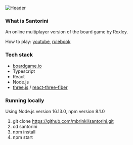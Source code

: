 ![Header](https://github.com/mbrinkl/santorini/blob/main/public/header.png)

### What is Santorini

An online multiplayer version of the board game by Roxley.

How to play: [youtube](https://www.youtube.com/watch?v=EZi-MZEylRQ), [rulebook](http://files.roxley.com/Santorini-Rulebook-Web-2016.08.14.pdf)

### Tech stack

- [boardgame.io](https://boardgame.io/)
- Typescript
- React
- Node.js
- [three.js](https://threejs.org/) / [react-three-fiber](https://github.com/pmndrs/react-three-fiber)

### Running locally

Using Node.js version 16.13.0, npm version 8.1.0

1. git clone https://github.com/mbrinkl/santorini.git
2. cd santorini
3. npm install
4. npm start
